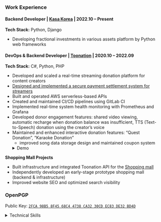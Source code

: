 ### Work Experience


#### Backend Developer | [Kasa Korea](https://kasa.co.kr/) | 2022.10 – Present  
**Tech Stack:** Python, Django  
- Developing fractional investments in various assets platform by Python web frameworks  

#### DevOps & Backend Developer | [Toonation](https://toon.at/) | 2020.10 – 2022.09  
**Tech Stack:** C#, Python, PHP  
- Developed and scaled a real-time streaming donation platform for content creators  
- [Designed and implemented a secure payment settlement system for streamers](https://payment.toothlife.co.kr/)  
- Built and operated AWS serverless-based APIs  
- Created and maintained CI/CD pipelines using GitLab CI  
- Implemented real-time system health monitoring with Prometheus and Grafana  
- Developed donor engagement features: shared video viewing, automatic recharge when donation balance was insufficient, TTS (Text-to-Speech) donation using the creator’s voice  
- Maintained and enhanced interactive donation features: “Quest Donation”, “Karaoke Donation” 
  - improved song data storage design and maintained coupon system
  <details>
    <summary>Demo</summary>
    https://www.youtube.com/shorts/PCMkheq27e4
  </details>

**Shopping Mall Projects**  
- Built infrastructure and integrated Toonation API for the [Shopping mall](https://shop.toon.at)  
- Independently developed an early-stage prototype shopping mall (backend & infrastructure)  
- Improved website SEO and optimized search visibility  

### OpenPGP
Public Key: [`2FCA 98B5 8F45 68C4 4738 CA32 30CD EC83 DE32 BD4D`](https://keys.openpgp.org/vks/v1/by-fingerprint/2FCA98B58F4568C44738CA3230CDEC83DE32BD4D)

<details>
  <summary>Technical Skills</summary>
  
  ### Languages
  ![Python](https://img.shields.io/badge/Python-3776AB?style=flat&logo=Python&logoColor=white)
  ![C#](https://img.shields.io/badge/C%23-239120.svg?style=flat&logo=c-sharp&logoColor=white)
  ![Go](https://img.shields.io/badge/Go-00ADD8.svg?style=flat&logo=go&logoColor=white)
  ![JavaScript](https://img.shields.io/badge/Javascript-323330.svg?style=flat&logo=javascript)
  ![PHP](https://img.shields.io/badge/PHP-777BB4.svg?style=flat&logo=php&logoColor=white)
  ![Java](https://img.shields.io/badge/Java-ED8B00.svg?style=flat&logo=java&logoColor=white)

  ### Frameworks & Tools
  ![FastAPI](https://img.shields.io/badge/FastAPI-009688?style=flat&logo=FastAPI&logoColor=white)
  ![Django](https://img.shields.io/badge/Django-092E20.svg?style=flat&logo=django&logoColor=white)
  ![.Net](https://img.shields.io/badge/.NET-5C2D91?style=flat&logo=.net&logoColor=white)
  ![CodeIgniter](https://img.shields.io/badge/Codeigniter-EF4223.svg?style=flat&logo=codeigniter&logoColor=white)

  ### Cloud & Infrastructure
  ![AWS](https://img.shields.io/badge/AWS-FF9900.svg?style=flat&logo=amazon-aws&logoColor=white)
  ![Terraform](https://img.shields.io/badge/Terraform-7B42BC?style=flat&logo=terraform&logoColor=white)
  ![Docker](https://img.shields.io/badge/Docker-0db7ed.svg?style=flat&logo=docker&logoColor=white)
  ![Kubernetes](https://img.shields.io/badge/Kubernetes-326CE5?style=flat&logo=kubernetes&logoColor=white)
  ![GitHub Actions](https://img.shields.io/badge/Github%20Actions-2671E5.svg?style=flat&logo=githubactions&logoColor=white)
  ![GitLab CI](https://img.shields.io/badge/Gitlab%20CI-181717.svg?style=flat&logo=gitlab&logoColor=white)
  ![Cloudflare](https://img.shields.io/badge/Cloudflare-F38020?style=flat&logo=Cloudflare&logoColor=white)

  ### Operating Systems
  ![Ubuntu](https://img.shields.io/badge/Ubuntu-E95420?style=flat&logo=ubuntu&logoColor=white)
  ![Rocky Linux](https://img.shields.io/badge/-Rocky%20Linux-10B981?style=flat&logo=rockylinux&logoColor=white)
  ![CentOS](https://img.shields.io/badge/CentOS-002260?style=flat&logo=centos&logoColor=F0F0F0)
  ![Windows Server](https://img.shields.io/badge/Windows%20Server-0078D6?style=flat&logo=windows&logoColor=white)

  ### Databases
  ![MySQL](https://img.shields.io/badge/MySQL-005C84?style=flat&logo=mysql&logoColor=white)
  ![MariaDB](https://img.shields.io/badge/MariaDB-003545?style=flat&logo=mariaDB&logoColor=white)
  ![MSSQL](https://img.shields.io/badge/MSSQL-CC2927?style=flat&logo=microsoft-sql-server&logoColor=white)
  ![Redis](https://img.shields.io/badge/Redis-DD0031.svg?style=flat&logo=redis&logoColor=white)
  ![AmazonDynamoDB](https://img.shields.io/badge/Amazon%20DynamoDB-4053D6?style=flat&logo=Amazon%20DynamoDB&logoColor=white)

  ### Monitoring & Observability
  ![Grafana](https://img.shields.io/badge/Grafana-F46800.svg?style=flat&logo=grafana&logoColor=white)
  ![Prometheus](https://img.shields.io/badge/Prometheus-E6522C?style=flat&logo=Prometheus&logoColor=white)
  ![Datadog](https://img.shields.io/badge/Datadog-632CA6?style=flat&logo=datadog&logoColor=white)

  ### Project Management
  ![Jira](https://img.shields.io/badge/Jira-0A0FFF.svg?style=flat&logo=jira&logoColor=white)
  ![Confluence](https://img.shields.io/badge/Confluence-172BF4.svg?style=flat&logo=confluence&logoColor=white)
  ![Redmine](https://img.shields.io/badge/Redmine-B32024.svg?style=flat&logo=redmine&logoColor=white)
</details>
